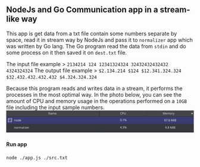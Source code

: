 ## NodeJs and Go Communication app in a stream-like way

This app is get data from a txt file contain some numbers separate by space, read it in stream way by NodeJs and pass it to
`normalizer` app which was written by Go lang.
The Go program read the data from `stdin` and do some process on it then saved it on `dest.txt` file.

The input file example > `2134214 124 12341324324 32432432432432 4324324324`
The output file example > `$2.134.214 $124 $12.341.324.324 $32.432.432.432.432 $4.324.324.324`

Because this program reads and writes data in a stream, it performs the processes in the most optimal way.
In the photo below, you can see the amount of CPU and memory usage in the operations performed on a `10GB` file including the input sample numbers.
![Usage of app](https://raw.githubusercontent.com/dinno7/node_go_stream/master/usage.png)

#### Run app
```bash
node ./app.js ./src.txt
```
